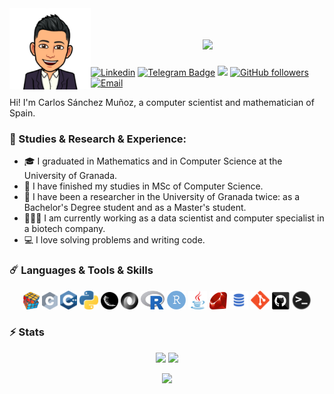 <img align="left" width="130" height="130" alt="Carlos Sanchez" src="https://github.com/Carlossamu7/Carlossamu7/blob/main/images/MiEmo.png"/>
<h1 align="center">
  <a href="https://git.io/typing-svg">
    <img src="https://readme-typing-svg.herokuapp.com/?lines=Hello,+There!+👋;This+is+Carlos...;Nice+to+meet+you!&center=true&size=25">
  </a>
</h1>


[![Linkedin](https://img.shields.io/badge/-LinkedIn-blue?style=flat&logo=Linkedin&logoColor=white)](https://www.linkedin.com/in/carlossamu7/) [![Telegram Badge](https://img.shields.io/badge/-Telegram-0088cc?style=flat-square&logo=Telegram&logoColor=white)](https://t.me/Carlossamu7) ![](https://visitor-badge.glitch.me/badge?page_id=Carlossamu7.Carlossamu7&style=flat-square&color=0088cc) [![GitHub followers](https://img.shields.io/github/followers/Carlossamu7.svg?style=social&label=Follow&maxAge=2592000)](https://github.com/Carlossamu7?tab=followers) [![Email](https://img.shields.io/badge/Gmail-D14836?style=for-the-badge&logo=gmail&logoColor=white)](carlossamu7@gmail.com)


Hi! I'm Carlos Sánchez Muñoz, a computer scientist and mathematician of Spain.


### ‍🚀 Studies & Research & Experience:

* 🎓 I graduated in Mathematics and in Computer Science at the University of Granada.
* 🔬 I have finished my studies in MSc of Computer Science.
* 🔭 I have been a researcher in the University of Granada twice: as a Bachelor's Degree student and as a Master's student.
* 👨🏻‍💻 I am currently working as a data scientist and computer specialist in a biotech company.
* 💻 I love solving problems and writing code.

### ☄️ Languages & Tools & Skills

<p align="center">
  <code><img title="Problem Solving" height="28" src="https://github.com/Carlossamu7/Carlossamu7/blob/main/images/problemSolving.png" alt="Problem Solving"></code>
  <code><img title="C" height="28" src="https://github.com/Carlossamu7/Carlossamu7/blob/main/images/c.svg" alt="C"></code>
  <code><img title="C++" height="30" src="https://github.com/Carlossamu7/Carlossamu7/blob/main/images/cpp.svg" alt="C++"></code>
  <code><img title="Python" height="30" src="https://github.com/Carlossamu7/Carlossamu7/blob/main/images/python.png" alt="Python"></code>
  <code><img title="Flask" height="28" src="https://github.com/Carlossamu7/Carlossamu7/blob/main/images/flask.png" alt="Flask"></code>
  <code><img title="JSON" height="28" src="https://github.com/Carlossamu7/Carlossamu7/blob/main/images/json.svg" alt="JSON"></code>
  <code><img title="R" height="30" src="https://github.com/Carlossamu7/Carlossamu7/blob/main/images/R.jpg" alt="R"></code>
  <code><img title="RStudio" height="30" src="https://github.com/Carlossamu7/Carlossamu7/blob/main/images/RStudio.png" alt="RStudio"></code>
  <code><img title="Java" height="30" src="https://github.com/Carlossamu7/Carlossamu7/blob/main/images/java-original.svg" alt="Java"></code>
  <code><img title="Ruby" height="28" src="https://github.com/Carlossamu7/Carlossamu7/blob/main/images/Ruby.svg" alt="Ruby"></code>
  <code><img title="SQL" height="30" src="https://github.com/Carlossamu7/Carlossamu7/blob/main/images/sql.png" alt="SQL"></code>
  <code><img title="Git" height="30" src="https://github.com/Carlossamu7/Carlossamu7/blob/main/images/git-original.svg" alt="git"></code>
  <code><img title="GitHub" height="28" src="https://github.com/Carlossamu7/Carlossamu7/blob/main/images/github.svg" alt="GitHub"></code>
  <code><img title="Terminal" height="30" src="https://github.com/Carlossamu7/Carlossamu7/blob/main/images/terminal.png" alt="Terminal"></code>
</p>

### ⚡ Stats

<p align=center>
  <div align=center>
    <img height="180em" src="https://github-readme-stats.vercel.app/api?username=Carlossamu7&theme=react&show_icons=true&hide_border=true&&count_private=true&include_all_commits=true" />
    <img height="180em" src="https://github-readme-stats.vercel.app/api/top-langs/?username=Carlossamu7&theme=react&exclude_repo=KNN-Image-Classification&show_icons=true&hide_border=true&layout=compact&langs_count=8"/>
  </div>
</p>

<p align=center>
  <img height="180em" src="https://github-readme-streak-stats.herokuapp.com/?user=Carlossamu7&theme=react&hide_border=true" />
</p>
